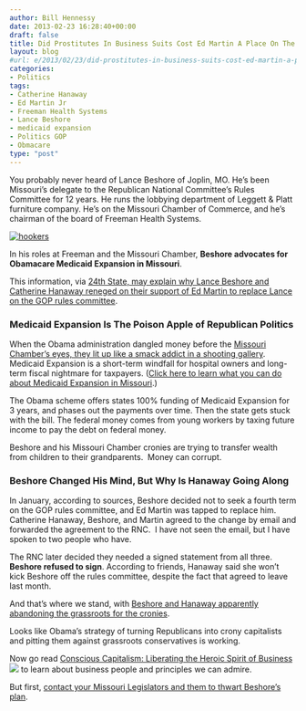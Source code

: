 ```yaml
---
author: Bill Hennessy
date: 2013-02-23 16:28:40+00:00
draft: false
title: Did Prostitutes In Business Suits Cost Ed Martin A Place On The Rules Committee?
layout: blog
#url: e/2013/02/23/did-prostitutes-in-business-suits-cost-ed-martin-a-place-on-the-rules-committee/
categories:
- Politics
tags:
- Catherine Hanaway
- Ed Martin Jr
- Freeman Health Systems
- Lance Beshore
- medicaid expansion
- Politics GOP
- Obmacare
type: "post"
---
```


You probably never heard of Lance Beshore of Joplin, MO. He’s been Missouri’s delegate to the Republican National Committee’s Rules Committee for 12 years. He runs the lobbying department of Leggett & Platt furniture company. He’s on the Missouri Chamber of Commerce, and he’s chairman of the board of Freeman Health Systems.

[![hookers](https://ludicrite.files.wordpress.com/2013/02/hookers_thumb1.jpg)
](https://ludicrite.files.wordpress.com/2013/02/hookers1.jpg)

In his roles at Freeman and the Missouri Chamber, **Beshore advocates for Obamacare Medicaid Expansion in Missouri**.

This information, via [24th State, may explain why Lance Beshore and Catherine Hanaway reneged on their support of Ed Martin to replace Lance on the GOP rules committee](https://www.24thstate.com/2013/02/subverting-the-gop-into-medicaid-expansion.html).


### Medicaid Expansion Is The Poison Apple of Republican Politics


When the Obama administration dangled money before the [Missouri Chamber’s eyes, they lit up like a smack addict in a shooting gallery](https://hennessysview.com/2013/02/02/dont-let-missouris-businesspeople-become-prostitutes-in-business-suits/). Medicaid Expansion is a short-term windfall for hospital owners and long-term fiscal nightmare for taxpayers. ([Click here to learn what you can do about Medicaid Expansion in Missouri](https://www.unitedformissouri.org/action-alert?id=MjI=#end).)

The Obama scheme offers states 100% funding of Medicaid Expansion for 3 years, and phases out the payments over time. Then the state gets stuck with the bill. The federal money comes from young workers by taxing future income to pay the debt on federal money.

Beshore and his Missouri Chamber cronies are trying to transfer wealth from children to their grandparents.  Money can corrupt.


### Beshore Changed His Mind, But Why Is Hanaway Going Along


In January, according to sources, Beshore decided not to seek a fourth term on the GOP rules committee, and Ed Martin was tapped to replace him. Catherine Hanaway, Beshore, and Martin agreed to the change by email and forwarded the agreement to the RNC.  I have not seen the email, but I have spoken to two people who have.

The RNC later decided they needed a signed statement from all three. **Beshore refused to sign**. According to friends, Hanaway said she won’t kick Beshore off the rules committee, despite the fact that agreed to leave last month.

And that’s where we stand, with [Beshore and Hanaway apparently abandoning the grassroots for the cronies](https://www.news.stlpublicradio.org/post/weeks-politically-speaking-podcast-20).

Looks like Obama’s strategy of turning Republicans into crony capitalists and pitting them against grassroots conservatives is working.

Now go read [Conscious Capitalism: Liberating the Heroic Spirit of Business](https://www.amazon.com/gp/product/1422144208/ref=as_li_ss_tl?ie=UTF8&camp=1789&creative=390957&creativeASIN=1422144208&linkCode=as2&tag=hennesssview-20)![](https://www.assoc-amazon.com/e/ir?t=hennesssview-20&l=as2&o=1&a=1422144208)
to learn about business people and principles we can admire.

But first, [contact your Missouri Legislators and them to thwart Beshore’s plan](https://www.unitedformissouri.org/action-alert?id=MjI=#end).
